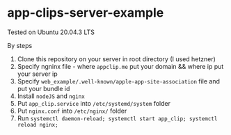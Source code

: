 # app-clips-server-example
Tested on Ubuntu 20.04.3 LTS

By steps
1. Clone this repository on your server in root directory (I used hetzner)
2. Specify ngninx file - where ```appclip.me``` put your domain && where ip put your server ip
3. Specify ```web_example/.well-known/apple-app-site-association``` file and put your bundle id
4. Install ```nodeJS``` and ```nginx```
5. Put ```app_clip.service``` into ```/etc/systemd/system``` folder
6. Put ```nginx.conf``` into ```/etc/nginx/``` folder
7. Run ```systemctl daemon-reload; systemctl start app_clip; systemctl reload nginx;```
